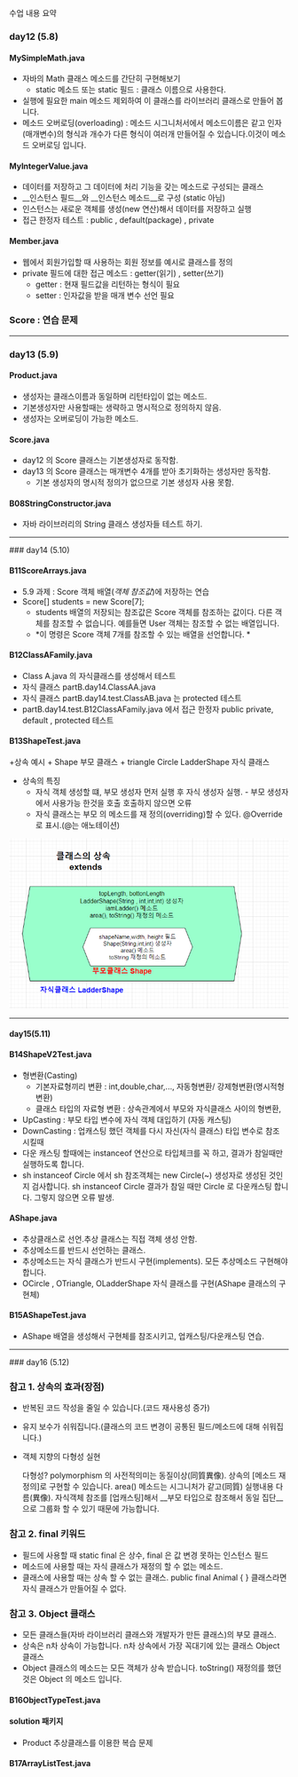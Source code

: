 수업 내용 요약

### day12 (5.8)

#### MySimpleMath.java
+ 자바의 Math 클래스 메소드를 간단히 구현해보기
     + static 메소드 또는 static 필드 : 클래스 이름으로 사용한다.
+ 실행에 필요한 main 메소드 제외하여 이 클래스를 라이브러리
클래스로 만들어 봅니다.
+ 메소드 오버로딩(overloading) : 메소드 시그니처서에서 메소드이름은 같고 인자(매개변수)의 형식과 개수가 다른
형식이 여러개 만들어질 수 있습니다.이것이 메소드 오버로딩 입니다.

#### MyIntegerValue.java
+ 데이터를 저장하고 그 데이터에 처리 기능을 갖는 메소드로 구성되는 클래스
+ __인스턴스 필드__와 __인스턴스 메소드__로 구성 (static 아님)
+ 인스턴스는 새로운 객체를 생성(new 연산)해서 데이터를 저장하고 실행
+ 접근 한정자 테스트 : public , default(package) , private

#### Member.java
+ 웹에서 회원가입할 때 사용하는 회원 정보를 예시로 클래스를 정의
+ private 필드에 대한 접근 메소드 : getter(읽기) , setter(쓰기)
     + getter : 현재 필드값을 리턴하는 형식이 필요
     + setter : 인자값을 받을 매개 변수 선언 필요
     
### Score : 연습 문제     
<hr/>

### day13 (5.9)

#### Product.java
+ 생성자는 클래스이름과 동일하며 리턴타입이 없는 메소드.
+ 기본생성자만 사용할때는 생략하고 명시적으로 정의하지 않음.
+ 생성자는 오버로딩이 가능한 메소드.

#### Score.java
+ day12 의 Score 클래스는 기본생성자로 동작함.
+ day13 의 Score 클래스는 매개변수 4개를 받아 초기화하는 생성자만 동작함.
    + 기본 생성자의 명시적 정의가 없으므로 기본 생성자 사용 못함.
     
#### B08StringConstructor.java
+ 자바 라이브러리의 String 클래스 생성자들 테스트 하기.

<hr/>
### day14 (5.10)

#### B11ScoreArrays.java
+ 5.9 과제 : Score 객체 배열(*객체 참조값*)에 저장하는 연습
+ Score[] students = new Score[7];
   + students 배열의 저장되는 참조값은 Score 객체를 참조하는 값이다. 다른 객체를 참조할 수 없습니다. 예를들면 User 객체는 참조할 수 없는 배열입니다. 
   + *이 명령은 Score 객체 7개를 참조할 수 있는 배열을 선언합니다. *
   
   
#### B12ClassAFamily.java
+ Class A.java 의 자식클래스를 생성해서 테스트 
 + 자식 클래스 partB.day14.ClassAA.java 
 + 자식 클래스 partB.day14.test.ClassAB.java 는 protected 테스트 
+ partB.day14.test.B12ClassAFamily.java 에서 접근 한정자 public private, default , protected 테스트 
 
#### B13ShapeTest.java 
 +상속 예시
    + Shape 부모 클래스 
    + triangle Circle LadderShape 자식 클래스 
 + 상속의 특징 
    + 자식 객체 생성할 떄, 부모 생성자 먼저 실행 후 자식 생성자 실행. - 부모 생성자에서 사용가능 한것을 호출 호출하지 않으면 오류 
    + 자식 클래스는 부모 의 메소드를 재 정의(overriding)할 수 있다. @Override 로 표시.(@는 애노테이션)
 
 ![v2](./src/partB/day14/상속v2.png)
    
 <hr/>
 
#### day15(5.11)

#### B14ShapeV2Test.java

+ 형변환(Casting)
    + 기본자료형끼리 변환 : int,double,char,..., 자동형변환/ 강제형변환(명시적형변환)
     + 클래스 타입의 자료형 변환 : 상속관계에서 부모와 자식클래스 사이의 형변환, 
+ UpCasting : 부모 타입 변수에 자식 객체 대입하기    (자동 캐스팅)
+ DownCasting : 업캐스팅 했던 객체를 다시 자신(자식 클래스) 타입 변수로 참조 시킬때
+ 다운 캐스팅 할때에는 instanceof 연산으로 타입체크를 꼭 하고, 결과가 참일때만 실행하도록 합니다. 
+ sh instanceof Circle 에서 sh 참조객체는 new Circle(~) 생성자로 생성된 것인지 검사합니다.
sh instanceof Circle 결과가 참일 때만 Circle 로 다운캐스팅 합니다. 그렇지 않으면 오류 발생.

#### AShape.java
+ 추상클래스로 선언.추상 클래스는 직접 객체 생성 안함.
+ 추상메소드를 반드시 선언하는 클래스.
+ 추상메소드는 자식 클래스가 반드시 구현(implements). 모든 추상메소드 구현해야 합니다.
+ OCircle , OTriangle, OLadderShape 자식 클래스를 구현(AShape 클래스의 구현체)

#### B15AShapeTest.java
+ AShape 배열을 생성해서 구현체를 참조시키고, 업캐스팅/다운캐스팅 연습.

<hr/>
### day16 (5.12)

### 참고 1. 상속의 효과(장점)
+ 반복된 코드 작성을 줄일 수 있습니다.(코드 재사용성 증가)
+ 유지 보수가 쉬워집니다.(클래스의 코드 변경이 공통된 필드/메소드에 대해 쉬워집니다.)
+ 객체 지향의 다형성 실현

   다형성? polymorphism 의 사전적의미는 동질이상(同質異像). 
   상속의 [메소드 재정의]로 구현할 수 있습니다. area() 메소드는 시그니처가 같고(同質) 실행내용 다름(異像). 자식객체 참조를 [업캐스팅]해서 __부모 타입으로 참조해서 동일 집단__으로 그룹화 할 수 있기 때문에 가능합니다.

### 참고 2. final 키워드
+ 필드에 사용할 때 static final 은 상수, final 은 값 변경 못하는 인스턴스 필드
+ 메소드에 사용할 때는 자식 클래스가 재정의 할 수 없는 메소드.
+ 클래스에 사용할 때는 상속 할 수 없는 클래스.
  public final Animal { } 클래스라면 자식 클래스가 만들어질 수 없다.

### 참고 3. Object 클래스
+ 모든 클래스들(자바 라이브러리 클래스와 개발자가 만든 클래스)의 부모 클래스.
+ 상속은 n차 상속이 가능합니다. n차 상속에서 가장 꼭대기에 있는 클래스 Object 클래스
+ Object 클래스의 메소드는 모든 객체가 상속 받습니다. 
  toString() 재정의를 했던 것은 Object 의 메소드 입니다. 
  
#### B16ObjectTypeTest.java
  
#### solution 패키지 
  + Product 추상클래스를 이용한 복습 문제
  
#### B17ArrayListTest.java





     
     
     
     
